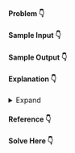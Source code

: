 #### Problem :point_down:
#### Sample Input :point_down:
#### Sample Output :point_down:
#### Explanation :point_down:
<details>
<summary>Expand</summary>

#### Python
```py

```
#### Time Complexity
```

```
#### Space Complexity
```

```
</details>

#### Reference :point_down:
#### Solve Here :point_down:
